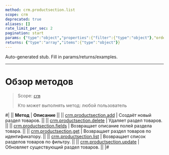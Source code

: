 ```yaml
---
method: crm.productsection.list
scope: crm
deprecated: true
aliases: []
rate_limit_per_sec: 2
pagination: start
params: {"type":"object","properties":{"filter":{"type":"object"},"order":{"type":"object"},"select":{"type":"array","items":{"type":"string"}},"start":{"type":["integer","string"]}}}
returns: {"type":"array","items":{"type":"object"}}
---
```


Auto-generated stub. Fill in params/returns/examples.

---

# Обзор методов

> Scope: [`crm`](../../../scopes/permissions.md)
>
> Кто может выполнять метод: любой пользователь

#|
|| **Метод** | **Описание** ||
|| [crm.productsection.add](./crm-product-section-add.md) | Создаёт новый раздел товаров. ||
|| [crm.productsection.delete](./crm-product-section-delete.md) | Удаляет раздел товаров. ||
|| [crm.productsection.fields](./crm-product-section-fields.md) | Возвращает описание полей раздела товара. ||
|| [crm.productsection.get](./crm-product-section-get.md) | Возвращает раздел товаров по идентификатору. ||
|| [crm.productsection.list](./crm-product-section-list.md) | Возвращает список разделов товаров по фильтру. ||
|| [crm.productsection.update](./crm-product-section-update.md) | Обновляет существующий раздел товаров. ||
|#

